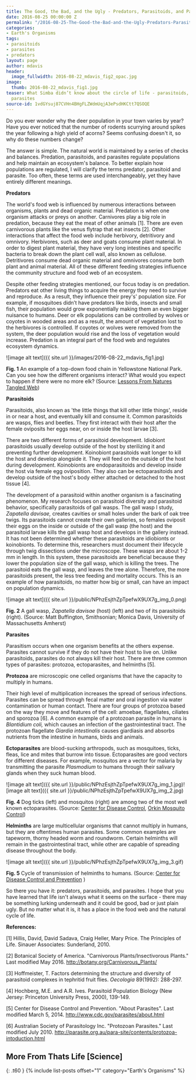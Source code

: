 ```yaml
---
title: The Good, the Bad, and the Ugly - Predators, Parasitoids, and Parasites
date: 2016-08-25 00:00:00 Z
permalink: "/2016-08-25-The-Good-the-Bad-and-the-Ugly-Predators-Parasitoids-and-Parasites-MDavis/"
categories:
- Earth's Organisms
tags:
- parasitoids
- parasites
- predators
layout: page
author: mdavis
header:
  image_fullwidth: 2016-08-22_mdavis_fig2_opac.jpg
image:
  thumb: 2016-08-22_mdavis_fig1.jpg
teaser: What Simba didn’t know about the circle of life - parasitoids, predators and
  parasites
source-id: 1vdGYsuj87CVHn4BHgFLZWdmUqjA3ePsdHKCtt7QSOQE
---
```


Do you ever wonder why the deer population in your town varies by year? Have you ever noticed that the number of rodents scurrying around spikes the year following a high yield of acorns? Seems confusing doesn't it, so why do these numbers change?

The answer is simple. The natural world is maintained by a series of checks and balances. Predation, parasitoids, and parasites regulate populations and help maintain an ecosystem's balance. To better explain how populations are regulated, I will clarify the terms predator, parasitoid and parasite. Too often, these terms are used interchangeably, yet they have entirely different meanings.

 

**Predators**

The world's food web is influenced by numerous interactions between organisms, plants and dead organic material. Predation is when one organism attacks or preys on another. Carnivores play a big role in predation, because they eat the meat of other animals [1]. There are even carnivorous plants like the venus flytrap that eat insects [2]. Other interactions that affect the food web include herbivory, detritivory and omnivory. Herbivores, such as deer and goats consume plant material. In order to digest plant material, they have very long intestines and specific bacteria to break down the plant cell wall, also known as cellulose. Detritivores consume dead organic material and omnivores consume both plant and animal material. All of these different feeding strategies influence the community structure and food web of an ecosystem.  

Despite other feeding strategies mentioned, our focus today is on predation. Predators eat other living things to acquire the energy they need to survive and reproduce. As a result, they influence their prey's' population size. For example, if mosquitoes didn’t have predators like birds, insects and small fish, their population would grow exponentially making them an even bigger nuisance to humans. Deer or elk populations can be controlled by wolves or coyotes in wooded areas and as a result, the amount of vegetation lost to the herbivores is controlled. If coyotes or wolves were removed from the system, the deer population would rise and the loss of vegetation would increase. Predation is an integral part of the food web and regulates ecosystem dynamics. 


![image alt text]({{ site.url }}/images/2016-08-22_mdavis_fig1.jpg)

**Fig. 1** An example of a top-down food chain in Yellowstone National Park.  Can you see how the different organisms interact? What would you expect to happen if there were no more elk?  (Source: [Lessons From Natures Tangled Web](http://www.freshvista.com/2015/being-wolf-lessons-from-natures-tangled-web/))

 

**Parasitoids**

Parasitoids, also known as 'the little things that kill other little things', reside in or near a host, and eventually kill and consume it. Common parasitoids are wasps, flies and beetles. They first interact with their host after the female oviposits her eggs near, on or inside the host larvae [3]. 

 

There are two different forms of parasitoid development. Idiobiont parasitoids usually develop outside of the host by sterilizing it and preventing further development. Koinobiont parasitoids wait longer to kill the host and develop alongside it. They will feed on the outside of the host during development. Koinobionts are endoparasitoids and develop inside the host via female egg oviposition. They also can be ectoparasitoids and develop outside of the host's body either attached or detached to the host tissue [4]. 

 

The development of a parasitoid within another organism is a fascinating phenomenon. My research focuses on parasitoid diversity and parasitoid behavior, specifically parasitoids of gall wasps. The gall wasp I study, *Zapatella davisae,* creates cavities or small holes under the bark of oak tree twigs. Its parasitoids cannot create their own galleries, so females oviposit their eggs on the inside or outside of the gall wasp (the host) and the parasitoid larvae kills the gall wasp host and develops in the gallery instead. It has not been determined whether these parasitoids are idiobionts or koinobionts. To determine this, researchers must document their lifecycle through twig dissections under the microscope. These wasps are about 1-2 mm in length. In this system, these parasitoids are beneficial because they lower the population size of the gall wasp, which is killing the trees. The parasitoid eats the gall wasp, and leaves the tree alone. Therefore, the more parasitoids present, the less tree feeding and mortality occurs. This is an example of how parasitoids, no matter how big or small, can have an impact on population dynamics.

![image alt text]({{ site.url }}/public/NPhzEsjthZpTpefwX9UX7g_img_0.png)   

**Fig. 2** A gall wasp, *Zapatella davisae* (host) (left) and two of its parasitoids (right). (Source: Matt Buffington, Smithsonian; Monica Davis, University of Massachusetts Amherst)

 

**Parasites**

Parasitism occurs when one organism benefits at the others expense. Parasites cannot survive if they do not have their host to live on. Unlike parasitoids, parasites do not always kill their host. There are three common types of parasites: protozoa, ectoparasites, and helminths [5].

 

**Protozoa** are microscopic one celled organisms that have the capacity to multiply in humans.   

Their high level of multiplication increases the spread of serious infections. Parasites can be spread through fecal matter and oral ingestion via water contamination or human contact. There are four groups of protozoa based on the way they move and  features of the cell: amoebae, flagellates, ciliates and sporozoa [6]. A common example of a protozoan parasite in humans is *Blantidium coli,* which causes an infection of the gastrointestinal tract. The protozoan flagellate *Giardia intestinalis* causes giardiasis and absorbs nutrients from the intestine in humans, birds and animals.

 

**Ectoparasites** are blood-sucking arthropods, such as mosquitoes, ticks, fleas, lice and mites that burrow into tissue. Ectoparasites are good vectors for different diseases. For example, mosquitos are a vector for malaria by transmitting the parasite *Plasmodium* to humans through their salivary glands when they suck human blood.

 

![image alt text]({{ site.url }}/public/NPhzEsjthZpTpefwX9UX7g_img_1.jpg)![image alt text]({{ site.url }}/public/NPhzEsjthZpTpefwX9UX7g_img_2.jpg)

**Fig. 4**  Dog ticks (left) and mosquitos (right) are among two of the most well known ectoparasites. (Source: [Center for Disease Control](http://www.cdc.gov/parasites/about.html), [Orkin Mosquito Control](http://www.orkin.com/other/mosquitoes/))

 

**Helminths** are large multicellular organisms that cannot multiply in humans, but they are oftentimes human parasites. Some common examples are tapeworm, thorny headed worm and roundworm. Certain helminths will remain in the gastrointestinal tract, while other are capable of spreading disease throughout the body. 

![image alt text]({{ site.url }}/public/NPhzEsjthZpTpefwX9UX7g_img_3.gif)

**Fig. 5** Cycle of transmission of helminths to humans. (Source: [Center for Disease Control and Prevention](http://sphweb.bumc.bu.edu/otlt/MPH-Modules/PH/PH709_InfectiousAgents/PH709_InfectiousAgents7.html) )

 

So there you have it: predators, parasitoids, and parasites. I hope that you have learned that life isn't always what it seems on the surface - there may be something lurking underneath and it could be good, bad or just plain ugly. But no matter what it is, it has a place in the food web and the natural cycle of life. 

**References:**

[1] Hillis, David, David Sadava, Craig Heller, Mary Price. The Principles of Life. Sinauer Associates: Sunderland, 2010. 

[2] Botanical Society of America. "Carnivorous Plants/Insectivorous Plants." Last modified May 2016. http://botany.org/Carnivorous_Plants/

[3] Hoffmeister, T. Factors determining the structure and diversity of parasitoid complexes in tephritid fruit flies. *Oecologia* 89(1992): 288-297. 

[4] Hochberg, M.E. and A.R. Ives. Parasitoid Population Biology (New Jersey: Princeton University Press, 2000), 139-149.

[5] Center for Disease Control and Prevention. "About Parasites".  Last modified March 5, 2014. http://www.cdc.gov/parasites/about.html

[6] Australian Society of Parasitology Inc. "Protozoan Parasites." Last modified July 2010.  http://parasite.org.au/para-site/contents/protozoa-intoduction.html


## More From Thats Life [Science]
{: .t60 }
{% include list-posts offset="1" category="Earth's Organisms" %}
